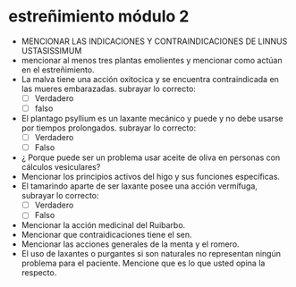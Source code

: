 # estreñimiento módulo 2
- MENCIONAR LAS INDICACIONES Y CONTRAINDICACIONES DE LINNUS USTASISSIMUM 
- mencionar al menos tres plantas emolientes y mencionar como actúan en el estreñimiento.
- La malva tiene una acción oxitocica y se encuentra contraindicada en las mueres embarazadas. subrayar lo correcto:
    - [ ] Verdadero
    - [ ] falso
- El plantago psyllium es un laxante mecánico y puede y no debe usarse por tiempos prolongados. subrayar lo correcto:
    - [ ] Verdadero        
    - [ ] Falso
- ¿ Porque puede ser un problema usar aceite de oliva en personas con cálculos vesiculares?
- Mencionar los principios activos del higo y sus funciones específicas.
- El tamarindo aparte de ser laxante posee una acción vermífuga, subrayar lo correcto:                                                    
    - [ ] Verdadero
    - [ ] Falso
- Mencionar la acción medicinal del Ruibarbo.
- Mencionar que contraidicaciones tiene el sen.
- Mencionar las acciones generales de la menta y el romero.
- El uso de laxantes o purgantes si son naturales no representan ningún problema para el paciente. Mencione que es lo que usted opina la respecto.    
 